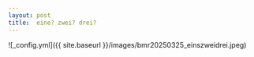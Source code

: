 ```yaml
---
layout: post
title:  eine? zwei? drei?
---
```


![_config.yml]({{ site.baseurl }}/images/bmr20250325_einszweidrei.jpeg)

